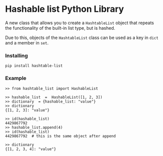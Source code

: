 # Hashable list Python Library
A new class that allows you to create a `HashtableList` object that repeats the functionality of the built-in list type, but is hashed.

Due to this, objects of the `HashtableList` class can be used as a key in `dict` and a member in `set`.

### Installing
`pip install hashtable-list`

### Example
```
>> from hashtable_list import HashableList

>> hashable_list  =  HashableList([1, 2, 3])
>> dictionary  = {hashable_list: "value"}  
>> dictionary
{[1, 2, 3]: "value"}

>> id(hashable_list)
4429867792
>> hashable_list.append(4)
>> id(hashable_list)
4429867792  # this is the same object after append

>> dictionary
{[1, 2, 3, 4]: "value"}
```